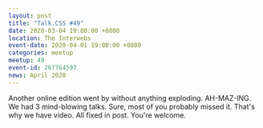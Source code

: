 ```yaml
---
layout: post
title: "Talk.CSS #49"
date: 2020-03-04 19:00:00 +0800
location: The Interwebs
event-date: 2020-04-01 19:00:00 +0800
categories: meetup
meetup: 49
event-id: 267764597
news: April 2020
---
```

Another online edition went by without anything exploding. AH-MAZ-ING. We had 3 mind-blowing talks. Sure, most of you probably missed it. That's why we have video. All fixed in post. You're welcome.